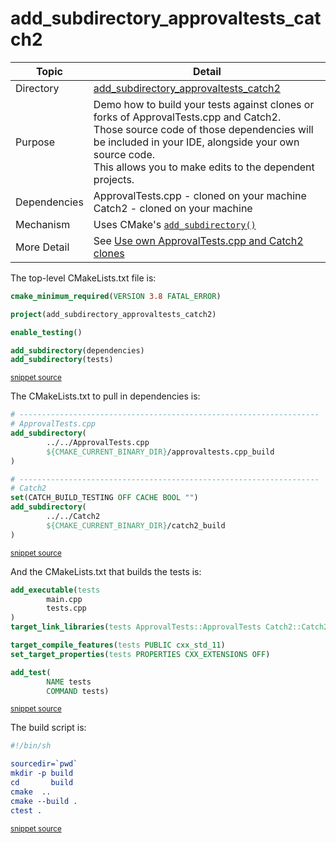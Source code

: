 <!--
GENERATED FILE - DO NOT EDIT
This file was generated by [MarkdownSnippets](https://github.com/SimonCropp/MarkdownSnippets).
Source File: /add_subdirectory_approvaltests_catch2/mdsource/README.source.md
To change this file edit the source file and then execute ./run_markdown_templates.sh.
-->

# add_subdirectory_approvaltests_catch2

 <!-- include: add_subdirectory_approvaltests_catch2. path: /add_subdirectory_approvaltests_catch2/mdsource/add_subdirectory_approvaltests_catch2.include.md -->
| Topic        | Detail                                                       |
| ------------ | ------------------------------------------------------------ |
| Directory    | [add_subdirectory_approvaltests_catch2](/add_subdirectory_approvaltests_catch2/) |
| Purpose      | Demo how to build your tests against clones or forks of ApprovalTests.cpp and Catch2.<br />Those source code of those dependencies will be included in your IDE, alongside your own source code.<br />This allows you to make edits to the dependent projects. |
| Dependencies | ApprovalTests.cpp - cloned on your machine<br />Catch2 - cloned on your machine |
| Mechanism    | Uses CMake's [`add_subdirectory()`](https://cmake.org/cmake/help/latest/command/add_subdirectory.html) |
| More Detail  | See [Use own ApprovalTests.cpp and Catch2 clones](https://github.com/approvals/ApprovalTests.cpp/blob/master/doc/CMakeIntegration.md#use-own-approvaltestscpp-and-catch2-clones) |
 <!-- end include: add_subdirectory_approvaltests_catch2. path: /add_subdirectory_approvaltests_catch2/mdsource/add_subdirectory_approvaltests_catch2.include.md -->

The top-level CMakeLists.txt file is:

 <!-- include: inc_add_subdirectory_approvaltests_catch2_cmakelists. path: /add_subdirectory_approvaltests_catch2/mdsource/inc_add_subdirectory_approvaltests_catch2_cmakelists.include.md -->

```cmake
cmake_minimum_required(VERSION 3.8 FATAL_ERROR)

project(add_subdirectory_approvaltests_catch2)

enable_testing()

add_subdirectory(dependencies)
add_subdirectory(tests)
```
<sup><a href='https://github.com/claremacrae/ApprovalTests.cpp.CMakeSamples/blob/main/./add_subdirectory_approvaltests_catch2/CMakeLists.txt' title='File snippet was copied from'>snippet source</a></sup>
 <!-- end include: inc_add_subdirectory_approvaltests_catch2_cmakelists. path: /add_subdirectory_approvaltests_catch2/mdsource/inc_add_subdirectory_approvaltests_catch2_cmakelists.include.md -->

The CMakeLists.txt to pull in dependencies is:

 <!-- include: inc_add_subdirectory_approvaltests_catch2_dependencies_cmakelists. path: /add_subdirectory_approvaltests_catch2/mdsource/inc_add_subdirectory_approvaltests_catch2_dependencies_cmakelists.include.md -->

```cmake
# -------------------------------------------------------------------
# ApprovalTests.cpp
add_subdirectory(
        ../../ApprovalTests.cpp
        ${CMAKE_CURRENT_BINARY_DIR}/approvaltests.cpp_build
)

# -------------------------------------------------------------------
# Catch2
set(CATCH_BUILD_TESTING OFF CACHE BOOL "")
add_subdirectory(
        ../../Catch2
        ${CMAKE_CURRENT_BINARY_DIR}/catch2_build
)
```
<sup><a href='https://github.com/claremacrae/ApprovalTests.cpp.CMakeSamples/blob/main/./add_subdirectory_approvaltests_catch2/dependencies/CMakeLists.txt' title='File snippet was copied from'>snippet source</a></sup>
 <!-- end include: inc_add_subdirectory_approvaltests_catch2_dependencies_cmakelists. path: /add_subdirectory_approvaltests_catch2/mdsource/inc_add_subdirectory_approvaltests_catch2_dependencies_cmakelists.include.md -->

And the CMakeLists.txt that builds the tests is:

 <!-- include: inc_add_subdirectory_approvaltests_catch2_tests_cmakelists. path: /add_subdirectory_approvaltests_catch2/mdsource/inc_add_subdirectory_approvaltests_catch2_tests_cmakelists.include.md -->

```cmake
add_executable(tests
        main.cpp
        tests.cpp
)
target_link_libraries(tests ApprovalTests::ApprovalTests Catch2::Catch2)

target_compile_features(tests PUBLIC cxx_std_11)
set_target_properties(tests PROPERTIES CXX_EXTENSIONS OFF)

add_test(
        NAME tests
        COMMAND tests)
```
<sup><a href='https://github.com/claremacrae/ApprovalTests.cpp.CMakeSamples/blob/main/./add_subdirectory_approvaltests_catch2/tests/CMakeLists.txt' title='File snippet was copied from'>snippet source</a></sup>
 <!-- end include: inc_add_subdirectory_approvaltests_catch2_tests_cmakelists. path: /add_subdirectory_approvaltests_catch2/mdsource/inc_add_subdirectory_approvaltests_catch2_tests_cmakelists.include.md -->

The build script is:

 <!-- include: inc_add_subdirectory_approvaltests_catch2_build. path: /add_subdirectory_approvaltests_catch2/mdsource/inc_add_subdirectory_approvaltests_catch2_build.include.md -->

```cmake
#!/bin/sh

sourcedir=`pwd`
mkdir -p build
cd       build
cmake  ..
cmake --build .
ctest .
```
<sup><a href='https://github.com/claremacrae/ApprovalTests.cpp.CMakeSamples/blob/main/./add_subdirectory_approvaltests_catch2/build.sh' title='File snippet was copied from'>snippet source</a></sup>
 <!-- end include: inc_add_subdirectory_approvaltests_catch2_build. path: /add_subdirectory_approvaltests_catch2/mdsource/inc_add_subdirectory_approvaltests_catch2_build.include.md -->
